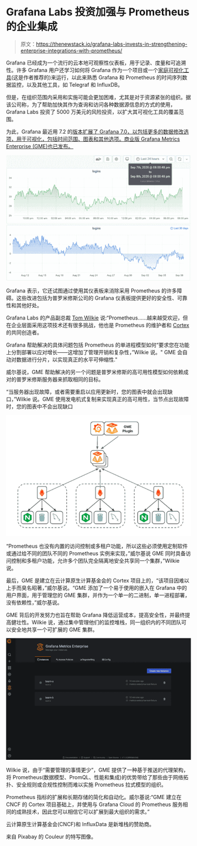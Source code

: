 # Grafana Labs 投资加强与 Prometheus 的企业集成

> 原文：<https://thenewstack.io/grafana-labs-invests-in-strengthening-enterprise-integrations-with-prometheus/>

Grafana 已经成为一个流行的云本地可观察性仪表板，用于记录、度量和可追溯性。许多 Grafana 用户还学习如何将 Grafana 作为一个项目或一个[家庭可视化工具](https://grafana.com/blog/2019/10/29/how-to-set-up-this-next-level-personal-home-dashboard-in-your-kitchen/)(这是作者推荐的)来运行，以此来熟悉 Grafana 和 Prometheus 的时间序列数据监控，以及其他工具，如 Telegraf 和 InfluxDB。

但是，在组织范围内采用和实施可能会更加困难，尤其是对于资源紧张的组织。据该公司称，为了帮助加快其作为查询和访问各种数据源信息的方式的使用，Grafana Labs 投资了 5000 万美元的风险投资，以扩大其可视化工具的覆盖范围。

为此，Grafana 最近用 7.2 的[版本扩展了 Grafana 7.0，以包括更多的数据修改选项，用于可视化，包括时间范围、图表和其他选项。商业版 Grafana Metrics Enterprise (GME)也已发布。](https://grafana.com/blog/2020/09/23/grafana-v7.2-released-with-custom-date-formats-new-transforms-and-overrides/?utm_source=tw&utm_medium=social)

![](img/e1da0e6f9a8a02ede775e610bb8d360c.png)

Grafana 表示，它还试图通过使用其仪表板来消除采用 Prometheus 的许多障碍。这些改进包括为普罗米修斯公司的 Grafana 仪表板提供更好的安全性、可靠性和其他好处。

Grafana Labs 的产品副总裁 [Tom Wilkie](https://www.linkedin.com/in/tomwilkie/?originalSubdomain=uk) 说:“Prometheus……越来越受欢迎，但在企业层面采用这项技术还有很多挑战，他也是 Prometheus 的维护者和 [Cortex](https://github.com/cortexlabs/cortex) 的共同创造者。

Grafana 帮助解决的具体问题包括 Prometheus 的单进程模型如何“要求您在功能上分割部署以应对增长——这增加了管理开销和复杂性，”Wilkie 说。" GME 会自动对数据进行分片，以实现真正的水平可伸缩性."

威尔基说，GME 帮助解决的另一个问题是普罗米修斯的高可用性模型如何依赖成对的普罗米修斯服务器来抓取相同的目标。

“当服务器出现故障，或者需要重启以应用更新时，您的图表中就会出现缺口，”Wilkie 说。GME 使用发电机式复制来实现真正的高可用性，当节点出现故障时，您的图表中不会出现缺口

![](img/7e502338eb7c5015c40ca4c76fba94ab.png)

“Prometheus 也没有内置的访问控制或多租户功能，所以这些必须使用定制软件或通过给不同的团队不同的 Prometheus 实例来实现，”威尔基说 GME 同时具备访问控制和多租户功能，允许多个团队完全隔离地安全共享同一个集群，”Wilkie 说。

最后，GME 是建立在云计算原生计算基金会的 Cortex 项目上的，“该项目因难以上手而臭名昭著，”威尔基说。“GME 添加了一个易于使用的嵌入在 Grafana 中的用户界面，用于管理您的 GME 集群，并作为一个单一的二进制，单一进程部署，没有依赖性，”威尔基说。

GME 背后的开发努力也旨在帮助 Grafana 降低运营成本，提高安全性，并最终提高健壮性。Wilkie 说，通过集中管理他们的监控堆栈，同一组织内的不同团队可以安全地共享一个可扩展的 GME 集群。

![](img/9620e53f0256869d7607317be1a96ffb.png)

Wilkie 说，由于“需要管理的事情更少”，GME 提供了一种基于推送的代理架构，将 Prometheus(数据模型、PromQL、性能和集成)的优势带给了那些由于网络拓扑、安全规则或合规性控制而难以实施 Prometheus 拉式模型的组织。

Prometheus 指标的扩展和长期存储的简化和自动化。威尔基说:“GME 建立在 CNCF 的 Cortex 项目基础上，并使用与 Grafana Cloud 的 Prometheus 服务相同的成熟技术，因此您可以相信它可以扩展到最大组织的需求。”

云计算原生计算基金会(CNCF)和 InfluxData 是新堆栈的赞助商。

来自 Pixabay 的 Couleur 的特写图像。

<svg xmlns:xlink="http://www.w3.org/1999/xlink" viewBox="0 0 68 31" version="1.1"><title>Group</title> <desc>Created with Sketch.</desc></svg>